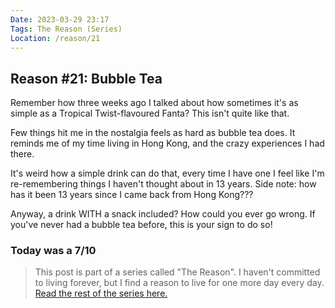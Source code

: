 ```yaml
---
Date: 2023-03-29 23:17
Tags: The Reason (Series)
Location: /reason/21
---
```


## Reason #21: Bubble Tea
Remember how three weeks ago I talked about how sometimes it's as simple as a Tropical Twist-flavoured Fanta? This isn't quite like that.

Few things hit me in the nostalgia feels as hard as bubble tea does. It reminds me of my time living in Hong Kong, and the crazy experiences I had there. 

It's weird how a simple drink can do that, every time I have one I feel like I'm re-remembering things I haven't thought about in 13 years. Side note: how has it been 13 years since I came back from Hong Kong???

Anyway, a drink WITH a snack included? How could you ever go wrong. If you've never had a bubble tea before, this is your sign to do so!

### Today was a 7/10

>This post is part of a series called "The Reason". I haven't committed to living forever, but I find a reason to live for one more day every day. [Read the rest of the series here.](/reason/)
